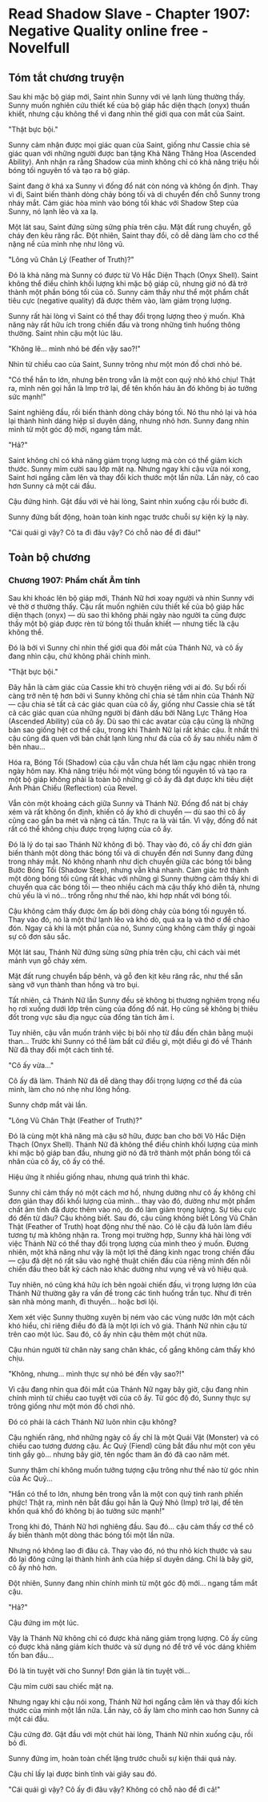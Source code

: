 # Read Shadow Slave - Chapter 1907: Negative Quality online free - Novelfull

## Tóm tắt chương truyện

Sau khi mặc bộ giáp mới, Saint nhìn Sunny với vẻ lạnh lùng thường thấy. Sunny muốn nghiên cứu thiết kế của bộ giáp hắc diện thạch (onyx) thuần khiết, nhưng cậu không thể vì đang nhìn thế giới qua con mắt của Saint.

"Thật bực bội."

Sunny cảm nhận được mọi giác quan của Saint, giống như Cassie chia sẻ giác quan với những người được ban tặng Khả Năng Thăng Hoa (Ascended Ability). Anh nhận ra rằng Shadow của mình không chỉ có khả năng triệu hồi bóng tối nguyên tố và tạo ra bộ giáp.

Saint đang ở khá xa Sunny vì đống đổ nát còn nóng và không ổn định. Thay vì đi, Saint biến thành dòng chảy bóng tối và di chuyển đến chỗ Sunny trong nháy mắt. Cảm giác hòa mình vào bóng tối khác với Shadow Step của Sunny, nó lạnh lẽo và xa lạ.

Một lát sau, Saint đứng sừng sững phía trên cậu. Mặt đất rung chuyển, gỗ cháy đen kêu răng rắc. Đột nhiên, Saint thay đổi, cô dễ dàng làm cho cơ thể nặng nề của mình nhẹ như lông vũ.

"Lông vũ Chân Lý (Feather of Truth)?"

Đó là khả năng mà Sunny có được từ Vỏ Hắc Diện Thạch (Onyx Shell). Saint không thể điều chỉnh khối lượng khi mặc bộ giáp cũ, nhưng giờ nó đã trở thành một phần bóng tối của cô. Sunny cảm thấy như thể một phẩm chất tiêu cực (negative quality) đã được thêm vào, làm giảm trọng lượng.

Sunny rất hài lòng vì Saint có thể thay đổi trọng lượng theo ý muốn. Khả năng này rất hữu ích trong chiến đấu và trong những tình huống thông thường. Saint nhìn cậu một lúc lâu.

"Không lẽ... mình nhỏ bé đến vậy sao?!"

Nhìn từ chiều cao của Saint, Sunny trông như một món đồ chơi nhỏ bé.

"Có thể hắn to lớn, nhưng bên trong vẫn là một con quỷ nhỏ khó chịu! Thật ra, mình nên gọi hắn là Imp trở lại, để tên khốn háu ăn đó không bị ảo tưởng sức mạnh!"

Saint nghiêng đầu, rồi biến thành dòng chảy bóng tối. Nó thu nhỏ lại và hóa lại thành hình dáng hiệp sĩ duyên dáng, nhưng nhỏ hơn. Sunny đang nhìn mình từ một góc độ mới, ngang tầm mắt.

"Hả?"

Saint không chỉ có khả năng giảm trọng lượng mà còn có thể giảm kích thước. Sunny mỉm cười sau lớp mặt nạ. Nhưng ngay khi cậu vừa nói xong, Saint hơi ngẩng cằm lên và thay đổi kích thước một lần nữa. Lần này, cô cao hơn Sunny cả một cái đầu.

Cậu đứng hình. Gật đầu với vẻ hài lòng, Saint nhìn xuống cậu rồi bước đi.

Sunny đứng bất động, hoàn toàn kinh ngạc trước chuỗi sự kiện kỳ lạ này.

"Cái quái gì vậy? Cô ta đi đâu vậy? Có chỗ nào để đi đâu!"

## Toàn bộ chương

### Chương 1907: Phẩm chất Âm tính

Sau khi khoác lên bộ giáp mới, Thánh Nữ hơi xoay người và nhìn Sunny với vẻ thờ ơ thường thấy. Cậu rất muốn nghiên cứu thiết kế của bộ giáp hắc diện thạch (onyx) — dù sao thì không phải ngày nào người ta cũng được thấy một bộ giáp được rèn từ bóng tối thuần khiết — nhưng tiếc là cậu không thể.

Đó là bởi vì Sunny chỉ nhìn thế giới qua đôi mắt của Thánh Nữ, và cô ấy đang nhìn cậu, chứ không phải chính mình.

"Thật bực bội."

Đây hẳn là cảm giác của Cassie khi trò chuyện riêng với ai đó. Sự bối rối càng trở nên tệ hơn bởi vì Sunny không chỉ chia sẻ tầm nhìn của Thánh Nữ — cậu chia sẻ tất cả các giác quan của cô ấy, giống như Cassie chia sẻ tất cả các giác quan của những người bị đánh dấu bởi Năng Lực Thăng Hoa (Ascended Ability) của cô ấy. Dù sao thì các avatar của cậu cũng là những bản sao giống hệt cơ thể cậu, trong khi Thánh Nữ lại rất khác cậu. Ít nhất thì cậu cũng đã quen với bản chất lạnh lùng như đá của cô ấy sau nhiều năm ở bên nhau...

Hóa ra, Bóng Tối (Shadow) của cậu vẫn chưa hết làm cậu ngạc nhiên trong ngày hôm nay. Khả năng triệu hồi một vũng bóng tối nguyên tố và tạo ra một bộ giáp không phải là toàn bộ những gì cô ấy đã đạt được khi tiêu diệt Ảnh Phản Chiếu (Reflection) của Revel.

Vẫn còn một khoảng cách giữa Sunny và Thánh Nữ. Đống đổ nát bị cháy xém và rất không ổn định, khiến cô ấy khó di chuyển — dù sao thì cô ấy cũng cao gần ba mét và nặng cả tấn. Thực ra là vài tấn. Vì vậy, đống đổ nát rất có thể không chịu được trọng lượng của cô ấy.

Đó là lý do tại sao Thánh Nữ không đi bộ. Thay vào đó, cô ấy chỉ đơn giản biến thành một dòng thác bóng tối và di chuyển đến nơi Sunny đang đứng trong nháy mắt. Nó không nhanh như dịch chuyển giữa các bóng tối bằng Bước Bóng Tối (Shadow Step), nhưng vẫn khá nhanh. Cảm giác trở thành một dòng bóng tối cũng rất khác với những gì Sunny thường cảm thấy khi di chuyển qua các bóng tối — theo nhiều cách mà cậu thấy khó diễn tả, nhưng chủ yếu là vì nó... trống rỗng như thế nào, khi hợp nhất với bóng tối.

Cậu không cảm thấy được ôm ấp bởi dòng chảy của bóng tối nguyên tố. Thay vào đó, nó là một thứ lạnh lẽo và khó dò, quá xa lạ và thờ ơ để chào đón. Ngay cả khi là một phần của nó, Sunny cũng không cảm thấy gì ngoài sự cô đơn sâu sắc.

Một lát sau, Thánh Nữ đứng sừng sững phía trên cậu, chỉ cách vài mét mảnh vụn gỗ cháy xém.

Mặt đất rung chuyển bấp bênh, và gỗ đen kịt kêu răng rắc, như thể sẵn sàng vỡ vụn thành than hồng và tro bụi.

Tất nhiên, cả Thánh Nữ lẫn Sunny đều sẽ không bị thương nghiêm trọng nếu họ rơi xuống dưới lớp trên cùng của đống đổ nát. Họ cũng sẽ không bị thiêu đốt trong vực sâu địa ngục của đống tàn tích âm ỉ.

Tuy nhiên, cậu vẫn muốn tránh việc bị bôi nhọ từ đầu đến chân bằng muội than... Trước khi Sunny có thể làm bất cứ điều gì, một điều gì đó về Thánh Nữ đã thay đổi một cách tinh tế.

"Cô ấy vừa..."

Cô ấy đã làm. Thánh Nữ đã dễ dàng thay đổi trọng lượng cơ thể đá của mình, làm cho nó nhẹ như lông hồng.

Sunny chớp mắt vài lần.

"Lông Vũ Chân Thật (Feather of Truth)?"

Đó là cùng một khả năng mà cậu sở hữu, được ban cho bởi Vỏ Hắc Diện Thạch (Onyx Shell). Thánh Nữ đã không thể điều chỉnh khối lượng của mình khi mặc bộ giáp ban đầu, nhưng giờ nó đã trở thành một phần bóng tối cá nhân của cô ấy, cô ấy có thể.

Hiệu ứng ít nhiều giống nhau, nhưng quá trình thì khác.

Sunny chỉ cảm thấy nó một cách mơ hồ, nhưng dường như cô ấy không chỉ đơn giản thay đổi khối lượng của mình... thay vào đó, dường như một phẩm chất âm tính đã được thêm vào nó, do đó làm giảm trọng lượng. Sự tiêu cực đó đến từ đâu? Cậu không biết. Sau đó, cậu cũng không biết Lông Vũ Chân Thật (Feather of Truth) hoạt động như thế nào. Có lẽ cậu đã luôn làm điều tương tự mà không nhận ra. Trong mọi trường hợp, Sunny khá hài lòng với việc Thánh Nữ có thể thay đổi trọng lượng của mình theo ý muốn. Đương nhiên, một khả năng như vậy là một lợi thế đáng kinh ngạc trong chiến đấu — cậu đã dệt nó rất sâu vào nghệ thuật chiến đấu của riêng mình đến nỗi chiến đấu theo bất kỳ cách nào khác dường như vụng về và vô hiệu quả.

Tuy nhiên, nó cũng khá hữu ích bên ngoài chiến đấu, vì trọng lượng lớn của Thánh Nữ thường gây ra vấn đề trong các tình huống trần tục. Như đi trên sàn nhà mỏng manh, đi thuyền... hoặc bơi lội.

Xem xét việc Sunny thường xuyên bị ném vào các vùng nước lớn một cách khó hiểu, chỉ riêng điều đó đã là một lợi ích vô giá. Thánh Nữ nhìn cậu từ trên cao một lúc. Sau đó, cô ấy nhìn cậu thêm một chút nữa.

Cậu nhún người từ chân này sang chân khác, cố gắng không cảm thấy khó chịu.

"Không, nhưng... mình thực sự nhỏ bé đến vậy sao?!"

Vì cậu đang nhìn qua đôi mắt của Thánh Nữ ngay bây giờ, cậu đang nhìn chính mình từ chiều cao tuyệt vời của cô ấy. Từ góc độ đó, Sunny thực sự trông giống như một món đồ chơi nhỏ.

Đó có phải là cách Thánh Nữ luôn nhìn cậu không?

Cậu nghiến răng, nhớ những ngày cô ấy chỉ là một Quái Vật (Monster) và có chiều cao tương đương cậu. Ác Quỷ (Fiend) cũng bắt đầu như một con yêu tinh gầy gò... nhưng bây giờ, tên ngốc tham ăn đó đã cao năm mét.

Sunny thậm chí không muốn tưởng tượng cậu trông như thế nào từ góc nhìn của Ác Quỷ...

"Hắn có thể to lớn, nhưng bên trong vẫn là một con quỷ tinh ranh phiền phức! Thật ra, mình nên bắt đầu gọi hắn là Quỷ Nhỏ (Imp) trở lại, để tên khốn quá khổ đó không bị ảo tưởng sức mạnh!"

Trong khi đó, Thánh Nữ hơi nghiêng đầu. Sau đó... cậu cảm thấy cơ thể cô ấy biến thành một dòng thác bóng tối một lần nữa.

Nhưng nó không lao đi đâu cả. Thay vào đó, nó thu nhỏ kích thước và sau đó lại đông cứng lại thành hình ảnh của hiệp sĩ duyên dáng. Chỉ là bây giờ, cô ấy nhỏ hơn.

Đột nhiên, Sunny đang nhìn chính mình từ một góc độ mới... ngang tầm mắt cậu.

"Hả?"

Cậu đứng im một lúc.

Vậy là Thánh Nữ không chỉ có được khả năng giảm trọng lượng. Cô ấy cũng có được khả năng giảm kích thước và sử dụng nó để trở về vóc dáng khiêm tốn ban đầu...

Đó là tin tuyệt vời cho Sunny! Đơn giản là tin tuyệt vời...

Cậu mỉm cười sau chiếc mặt nạ.

Nhưng ngay khi cậu nói xong, Thánh Nữ hơi ngẩng cằm lên và thay đổi kích thước của mình một lần nữa. Lần này, cô ấy làm cho mình cao hơn Sunny cả một cái đầu.

Cậu cứng đờ. Gật đầu với một chút hài lòng, Thánh Nữ nhìn xuống cậu, rồi bỏ đi.

Sunny đứng im, hoàn toàn chết lặng trước chuỗi sự kiện thái quá này.

Cậu chỉ lấy lại được bình tĩnh vài giây sau đó.

"Cái quái gì vậy? Cô ấy đi đâu vậy? Không có chỗ nào để đi cả!"